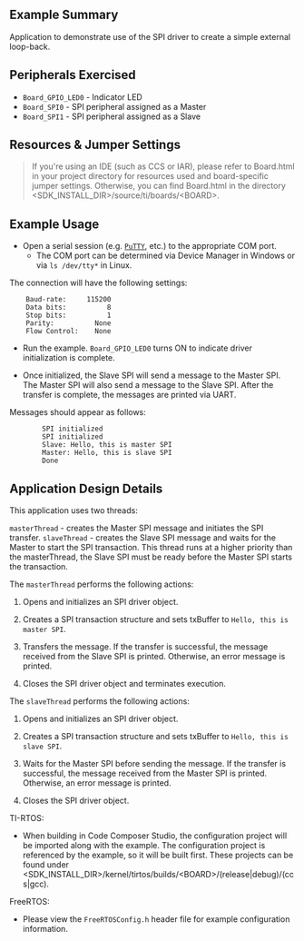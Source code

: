 ## Example Summary

Application to demonstrate use of the SPI driver to create a simple external
loop-back.

## Peripherals Exercised

* `Board_GPIO_LED0` - Indicator LED
* `Board_SPI0` - SPI peripheral assigned as a Master
* `Board_SPI1` - SPI peripheral assigned as a Slave

## Resources & Jumper Settings

> If you're using an IDE (such as CCS or IAR), please refer to Board.html in your project
directory for resources used and board-specific jumper settings. Otherwise, you can find
Board.html in the directory \<SDK_INSTALL_DIR\>/source/ti/boards/\<BOARD\>.


## Example Usage

* Open a serial session (e.g. [`PuTTY`](http://www.putty.org/ "PuTTY's Homepage"), etc.) to the appropriate COM port.
    * The COM port can be determined via Device Manager in Windows or via `ls /dev/tty*` in Linux.

The connection will have the following settings:
```
    Baud-rate:     115200
    Data bits:          8
    Stop bits:          1
    Parity:          None
    Flow Control:    None
```

* Run the example. `Board_GPIO_LED0` turns ON to indicate driver
initialization is complete.

* Once initialized, the Slave SPI will send a message to the Master SPI.
The Master SPI will also send a message to the Slave SPI. After the transfer is
complete, the messages are printed via UART.

Messages should appear as follows:
```
        SPI initialized
        SPI initialized
        Slave: Hello, this is master SPI
        Master: Hello, this is slave SPI
        Done
```

## Application Design Details

This application uses two threads:

`masterThread` - creates the Master SPI message and initiates the SPI transfer.
`slaveThread` - creates the Slave SPI message and waits for the Master to
start the SPI transaction. This thread runs at a higher priority
than the masterThread, the Slave SPI must be ready before the
Master SPI starts the transaction.

The `masterThread` performs the following actions:

1. Opens and initializes an SPI driver object.

2. Creates a SPI transaction structure and sets txBuffer to `Hello, this is
master SPI`.

3. Transfers the message. If the transfer is successful, the message
received from the Slave SPI is printed. Otherwise, an error message
is printed.

4. Closes the SPI driver object and terminates execution.

The `slaveThread` performs the following actions:

1. Opens and initializes an SPI driver object.

2. Creates a SPI transaction structure and sets txBuffer to `Hello, this is
slave SPI`.

3. Waits for the Master SPI before sending the message. If the transfer is
successful, the message received from the Master SPI is printed.
Otherwise, an error message is printed.

4. Closes the SPI driver object.

TI-RTOS:

* When building in Code Composer Studio, the configuration project will be imported
along with the example. The configuration project is referenced by the example, so it
will be built first.  These projects can be found under
\<SDK_INSTALL_DIR>\/kernel/tirtos/builds/\<BOARD\>/(release|debug)/(ccs|gcc).

FreeRTOS:

* Please view the `FreeRTOSConfig.h` header file for example configuration
information.
